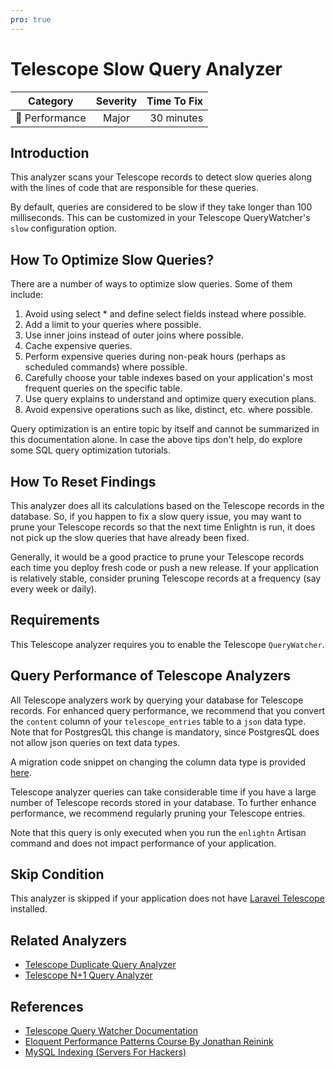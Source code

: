 ```yaml
---
pro: true
---
```


# Telescope Slow Query Analyzer <Badge text="PRO" type="tip"/>

| Category       | Severity   | Time To Fix  |
| -------------  |:----------:| ------------:|
| :rocket: Performance | Major | 30 minutes  |

## Introduction

This analyzer scans your Telescope records to detect slow queries along with the lines of code that are responsible for these queries.

By default, queries are considered to be slow if they take longer than 100 milliseconds. This can be customized in your Telescope QueryWatcher's `slow` configuration option.

## How To Optimize Slow Queries?

There are a number of ways to optimize slow queries. Some of them include:

1. Avoid using select * and define select fields instead where possible.
2. Add a limit to your queries where possible.
3. Use inner joins instead of outer joins where possible.
4. Cache expensive queries.
5. Perform expensive queries during non-peak hours (perhaps as scheduled commands) where possible.
6. Carefully choose your table indexes based on your application's most frequent queries on the specific table.
7. Use query explains to understand and optimize query execution plans.
8. Avoid expensive operations such as like, distinct, etc. where possible.

Query optimization is an entire topic by itself and cannot be summarized in this documentation alone. In case the above tips don't help, do explore some SQL query optimization tutorials.

## How To Reset Findings

This analyzer does all its calculations based on the Telescope records in the database. So, if you happen to fix a slow query issue, you may want to prune your Telescope records so that the next time Enlightn is run, it does not pick up the slow queries that have already been fixed.

Generally, it would be a good practice to prune your Telescope records each time you deploy fresh code or push a new release. If your application is relatively stable, consider pruning Telescope records at a frequency (say every week or daily).

## Requirements

This Telescope analyzer requires you to enable the Telescope `QueryWatcher`.

## Query Performance of Telescope Analyzers

All Telescope analyzers work by querying your database for Telescope records. For enhanced query performance, we recommend that you convert the `content` column of your `telescope_entries` table to a `json` data type. Note that for PostgresQL this change is mandatory, since PostgresQL does not allow json queries on text data types.

A migration code snippet on changing the column data type is provided [here](telescope-cache-hit-ratio-analyzer.html#special-note-for-performance-of-telescope-analyzers).

Telescope analyzer queries can take considerable time if you have a large number of Telescope records stored in your database. To further enhance performance, we recommend regularly pruning your Telescope entries. 

Note that this query is only executed when you run the `enlightn` Artisan command and does not impact performance of your application.

## Skip Condition

This analyzer is skipped if your application does not have [Laravel Telescope](https://laravel.com/docs/telescope) installed.

## Related Analyzers

- [Telescope Duplicate Query Analyzer](telescope-duplicate-query-analyzer.html)
- [Telescope N+1 Query Analyzer](telescope-nplusone-query-analyzer.html)

## References

- [Telescope Query Watcher Documentation](https://laravel.com/docs/telescope#query-watcher)
- [Eloquent Performance Patterns Course By Jonathan Reinink](https://eloquent-course.reinink.ca/)
- [MySQL Indexing (Servers For Hackers)](https://serversforhackers.com/laravel-perf/mysql-indexing-one)